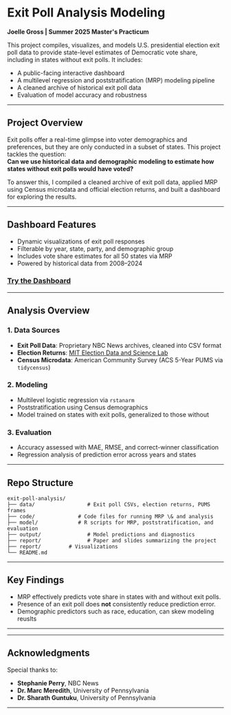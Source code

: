 #  Exit Poll Analysis Modeling 
**Joelle Gross | Summer 2025 Master's Practicum**

This project compiles, visualizes, and models U.S. presidential election exit poll data to provide state-level estimates of Democratic vote share, including in states without exit polls. It includes:
- A public-facing interactive dashboard
- A multilevel regression and poststratification (MRP) modeling pipeline
- A cleaned archive of historical exit poll data
- Evaluation of model accuracy and robustness

---

##  Project Overview

Exit polls offer a real-time glimpse into voter demographics and preferences, but they are only conducted in a subset of states. This project tackles the question:  
**Can we use historical data and demographic modeling to estimate how states without exit polls would have voted?**

To answer this, I compiled a cleaned archive of exit poll data, applied MRP using Census microdata and official election returns, and built a dashboard for exploring the results.

---

##  Dashboard Features
- Dynamic visualizations of exit poll responses  
- Filterable by year, state, party, and demographic group  
- Includes vote share estimates for all 50 states via MRP  
- Powered by historical data from 2008–2024

###  [Try the Dashboard](https://exit-poll-dashboard.onrender.com)

---

## Analysis Overview

### 1. Data Sources
- **Exit Poll Data**: Proprietary NBC News archives, cleaned into CSV format
- **Election Returns**: [MIT Election Data and Science Lab](https://electionlab.mit.edu/)
- **Census Microdata**: American Community Survey (ACS 5-Year PUMS via `tidycensus`)

### 2. Modeling
- Multilevel logistic regression via `rstanarm`
- Poststratification using Census demographics
- Model trained on states with exit polls, generalized to those without

### 3. Evaluation
- Accuracy assessed with MAE, RMSE, and correct-winner classification
- Regression analysis of prediction error across years and states

---

##  Repo Structure

```
exit-poll-analysis/
├── data/                 # Exit poll CSVs, election returns, PUMS frames
├── code/    		   # Code files for running MRP \& and analysis
├── model/             # R scripts for MRP, poststratification, and evaluation
├── output/               # Model predictions and diagnostics
├── report/               # Paper and slides summarizing the project
├── report/    	    # Visualizations
└── README.md
```

---
## Key Findings

- MRP effectively predicts vote share in states with and without exit polls.
- Presence of an exit poll does **not** consistently reduce prediction error.
- Demographic predictors such as race, education, can skew modeling reuslts

---
---

##  Acknowledgments

Special thanks to:
- **Stephanie Perry**, NBC News
- **Dr. Marc Meredith**, University of Pennsylvania
- **Dr. Sharath Guntuku**, University of Pennsylvania

---

